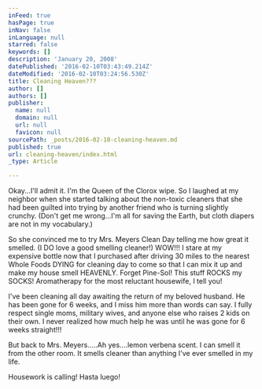 ```yaml
---
inFeed: true
hasPage: true
inNav: false
inLanguage: null
starred: false
keywords: []
description: 'January 20, 2008'
datePublished: '2016-02-10T03:43:49.214Z'
dateModified: '2016-02-10T03:24:56.530Z'
title: Cleaning Heaven???
author: []
authors: []
publisher:
  name: null
  domain: null
  url: null
  favicon: null
sourcePath: _posts/2016-02-10-cleaning-heaven.md
published: true
url: cleaning-heaven/index.html
_type: Article

---
```

Okay...I'll admit it.  I'm the Queen of the Clorox wipe.  So I laughed at my neighbor when she started talking about the non-toxic cleaners that she had been guilted into trying by another friend who is turning slightly crunchy.  (Don't get me wrong...I'm all for saving the Earth, but cloth diapers are not in my vocabulary.) 

So she convinced me to try Mrs. Meyers Clean Day telling me how great it smelled.  (I DO love a good smelling cleaner!)  WOW!!!  I stare at my expensive bottle now that I purchased after driving 30 miles to the nearest Whole Foods DYING for cleaning day to come so that I can mix it up and make my house smell HEAVENLY. Forget Pine-Sol!  This stuff ROCKS my SOCKS!  Aromatherapy for the most reluctant housewife, I tell you!

I've been cleaning all day awaiting the return of my beloved husband.  He has been gone for 6 weeks, and I miss him more than words can say.    I fully respect single moms, military wives, and anyone else who raises 2 kids on their own.   I never realized how much help he was until he was gone for 6 weeks straight!!!

But back to Mrs. Meyers.....Ah yes....lemon verbena scent.  I can smell it from the other room.  It smells cleaner than anything I've ever smelled in my life.

Housework is calling!  Hasta luego!